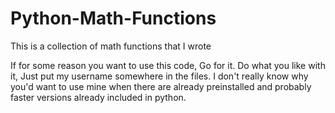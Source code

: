 # Python-Math-Functions
This is a collection of math functions that I wrote

If for some reason you want to use this code, Go for it. Do what you like with it, Just put my username somewhere in the files.
I don't really know why you'd want to use mine when there are already preinstalled and probably faster versions already included in python.
